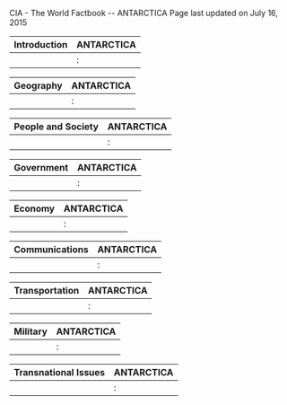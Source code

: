 CIA - The World Factbook --   ANTARCTICA 
Page last updated on July 16, 2015

| Introduction | ANTARCTICA |
| --- | --- |
| | : |

| Geography | ANTARCTICA |
| --- | --- |
| | : |

| People and Society | ANTARCTICA |
| --- | --- |
| | : |

| Government | ANTARCTICA |
| --- | --- |
| | : |

| Economy | ANTARCTICA |
| --- | --- |
| | : |

| Communications | ANTARCTICA |
| --- | --- |
| | : |

| Transportation | ANTARCTICA |
| --- | --- |
| | : |

| Military | ANTARCTICA |
| --- | --- |
| | : |

| Transnational Issues | ANTARCTICA |
| --- | --- |
| | : |


